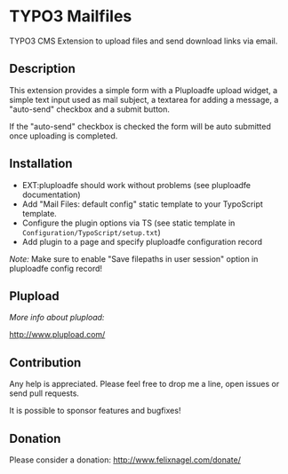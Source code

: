 # TYPO3 Mailfiles

TYPO3 CMS Extension to upload files and send download links via email.


## Description

This extension provides a simple form with a Pluploadfe upload widget, a simple text input
used as mail subject, a textarea for adding a message, a "auto-send" checkbox and a submit button.

If the "auto-send" checkbox is checked the form will be auto submitted
once uploading is completed.


## Installation

* EXT:pluploadfe should work without problems (see pluploadfe documentation)
* Add "Mail Files: default config" static template to your TypoScript template.
* Configure the plugin options via TS (see static template in `Configuration/TypoScript/setup.txt`)
* Add plugin to a page and specify pluploadfe configuration record

_Note:_ Make sure to enable "Save filepaths in user session" option in pluploadfe config record!


## Plupload

_More info about plupload:_

http://www.plupload.com/


## Contribution

Any help is appreciated. Please feel free to drop me a line, open issues or send pull requests.

It is possible to sponsor features and bugfixes!


## Donation

Please consider a donation: http://www.felixnagel.com/donate/
